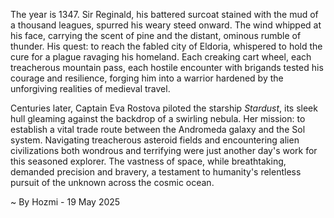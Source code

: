 
The year is 1347.  Sir Reginald, his battered surcoat stained with the mud of a thousand leagues, spurred his weary steed onward. The wind whipped at his face, carrying the scent of pine and the distant, ominous rumble of thunder.  His quest: to reach the fabled city of Eldoria, whispered to hold the cure for a plague ravaging his homeland.  Each creaking cart wheel, each treacherous mountain pass, each hostile encounter with brigands tested his courage and resilience, forging him into a warrior hardened by the unforgiving realities of medieval travel.

Centuries later, Captain Eva Rostova piloted the starship *Stardust*, its sleek hull gleaming against the backdrop of a swirling nebula. Her mission: to establish a vital trade route between the Andromeda galaxy and the Sol system.  Navigating treacherous asteroid fields and encountering alien civilizations both wondrous and terrifying were just another day's work for this seasoned explorer.  The vastness of space, while breathtaking, demanded precision and bravery, a testament to humanity's relentless pursuit of the unknown across the cosmic ocean.

~ By Hozmi - 19 May 2025
